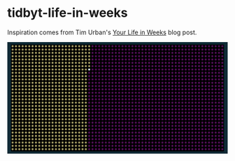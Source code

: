 # tidbyt-life-in-weeks

Inspiration comes from Tim Urban's [Your Life in Weeks](https://waitbutwhy.com/2014/05/life-weeks.html) blog post.

![Screenshot](screenshot.png)
